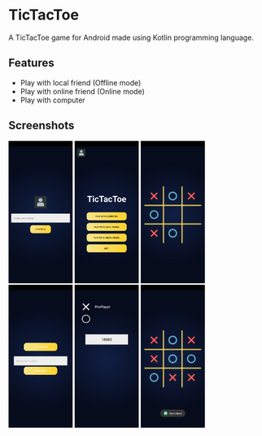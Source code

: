 
# TicTacToe

A TicTacToe game for Android made using Kotlin programming language.




## Features

- Play with local friend (Offline mode)
- Play with online friend (Online mode)
- Play with computer


## Screenshots

<div>
    <img src="https://github.com/sachinkumar53/TicTacToe/blob/master/screenshots/Screenshot_20221105-122123_TicTacToe.jpg?raw=true" alt="Screenshot_1" width=25%/>
    <img src="https://github.com/sachinkumar53/TicTacToe/blob/master/screenshots/Screenshot_20221105-122146_TicTacToe.jpg?raw=true" alt="Screenshot_2" width=25%/>
    <img src="https://github.com/sachinkumar53/TicTacToe/blob/master/screenshots/Screenshot_20221105-122212_TicTacToe.jpg?raw=true" alt="Screenshot_3" width=25%/>
    <img src="https://github.com/sachinkumar53/TicTacToe/blob/master/screenshots/Screenshot_20221105-122221_TicTacToe.jpg?raw=true" alt="Screenshot_4" width=25%/>
    <img src="https://github.com/sachinkumar53/TicTacToe/blob/master/screenshots/Screenshot_20221105-122238_TicTacToe.jpg?raw=true" alt="Screenshot_5" width=25%/>
    <img src="https://github.com/sachinkumar53/TicTacToe/blob/master/screenshots/Screenshot_20221105-122204_TicTacToe.jpg?raw=true" alt="Screenshot_6" width=25%/>
</div>
